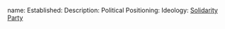 name: 
Established:
Description: 
Political Positioning:
Ideology:
[Solidarity Party](https://en.wikipedia.org/wiki/American_Solidarity_Party)